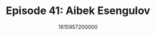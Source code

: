 ---
templateKey: podcast-episode
public: true
url: podcast/episode-41-aibek-esengulov
title: " Episode 41: Aibek Esengulov "
description:  Go down the rabbit hole with Aibek Esengulov, Founder of Horizontal Systems, the developers of the privacy-focused wallet, Unstoppable. We take a deep dive into the DEFI revolution, investing without borders, and the rise of digital collectibles. 
date: 1615957200000
featuredimage: /img/podcast/AibekEsengulov_Webpage.jpg
socialimage: https://www.orchid.com/assets/img/podcast/AibekEsengulov_Social.png
platformurls:
 - https://podcasts.apple.com/us/podcast/crypto-privacy-defi-revolution-aibek-esengulov/id1516705670?i=1000514232059
 - https://open.spotify.com/episode/0tyxiEr4DPyqowe5Td33ra
 - 
 - https://castbox.fm/episode/Crypto-Privacy-and-the-Defi-Revolution-with-Aibek-Esengulov-id2954358-id367152982
 - 
 - https://www.podbean.com/media/share/dir-tm4pe-d8a81c1
 - https://tunein.com/podcasts/Technology-Podcasts/Follow-the-White-Rabbit-p1330281/?topicId=161780952
---